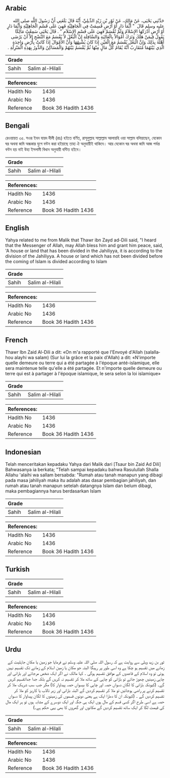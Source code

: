 ## Arabic


<div dir="rtl" lang="ar" style={{fontSize:'larger',backgroundColor:'#f8f9fa',padding:20}}>
حَدَّثَنِي يَحْيَى، عَنْ مَالِكٍ، عَنْ ثَوْرِ بْنِ زَيْدٍ الدِّيلِيِّ، أَنَّهُ قَالَ بَلَغَنِي أَنَّ رَسُولَ اللَّهِ صلى الله عليه وسلم قَالَ ‏ "‏ أَيُّمَا دَارٍ أَوْ أَرْضٍ قُسِمَتْ فِي الْجَاهِلِيَّةِ فَهِيَ عَلَى قَسْمِ الْجَاهِلِيَّةِ وَأَيُّمَا دَارٍ أَوْ أَرْضٍ أَدْرَكَهَا الإِسْلاَمُ وَلَمْ تُقْسَمْ فَهِيَ عَلَى قَسْمِ الإِسْلاَمِ ‏"‏ ‏.‏ قَالَ يَحْيَى سَمِعْتُ مَالِكًا يَقُولُ فِيمَنْ هَلَكَ وَتَرَكَ أَمْوَالاً بِالْعَالِيَةِ وَالسَّافِلَةِ إِنَّ الْبَعْلَ لاَ يُقْسَمُ مَعَ النَّضْحِ إِلاَّ أَنْ يَرْضَى أَهْلُهُ بِذَلِكَ وَإِنَّ الْبَعْلَ يُقْسَمُ مَعَ الْعَيْنِ إِذَا كَانَ يُشْبِهُهَا وَأَنَّ الأَمْوَالَ إِذَا كَانَتْ بِأَرْضٍ وَاحِدَةٍ الَّذِي بَيْنَهُمَا مُتَقَارِبٌ أَنَّهُ يُقَامُ كُلُّ مَالٍ مِنْهَا ثُمَّ يُقْسَمُ بَيْنَهُمْ وَالْمَسَاكِنُ وَالدُّورُ بِهَذِهِ الْمَنْزِلَةِ ‏.‏
</div>
<div style={{backgroundColor:'#f8f9fa',padding:20, marginBottom: 10}}><table> <thead> <tr> <th>Grade</th> <th></th> </tr> </thead> <tbody> <tr><td>Sahih</td><td>Salim al-Hilali</td></tr></tbody></table><table> <thead> <tr> <th>References:</th> <th></th> </tr> </thead> <tbody><tr><td>Hadith No</td><td>1436</td></tr><tr><td>Arabic No</td><td>1436</td></tr><tr><td>Reference</td><td>Book 36 Hadith 1436</td></tr></tbody></table></div>

## Bengali


<div dir="ltr" lang="bn" style={{fontSize:'larger',backgroundColor:'#f8f9fa',padding:20}}>
রেওয়ায়ত ৩৫. সওর ইবন যায়দ দীলী (রাঃ) হইতে বর্ণিত, রাসূলুল্লাহ সাল্লাল্লাম আলায়হি ওয়া সাল্লাম বলিয়াছেন, যেকোন ঘর অথবা জমি অন্ধকার যুগে বন্টন করা হইয়াছে তাহা ঐ অনুযায়ীই থাকিবে। আর যেকোন ঘর অথবা জমি আজ পর্যন্ত বন্টন হয় নাই উহা ইসলামী বিধান অনুযায়ী বন্টিত হইবে।
</div>
<div style={{backgroundColor:'#f8f9fa',padding:20, marginBottom: 10}}><table> <thead> <tr> <th>Grade</th> <th></th> </tr> </thead> <tbody> <tr><td>Sahih</td><td>Salim al-Hilali</td></tr></tbody></table><table> <thead> <tr> <th>References:</th> <th></th> </tr> </thead> <tbody><tr><td>Hadith No</td><td>1436</td></tr><tr><td>Arabic No</td><td>1436</td></tr><tr><td>Reference</td><td>Book 36 Hadith 1436</td></tr></tbody></table></div>

## English


<div dir="ltr" lang="en" style={{fontSize:'larger',backgroundColor:'#f8f9fa',padding:20}}>
Yahya related to me from Malik that Thawr ibn Zayd ad-Dili said, "I heard that the Messenger of Allah, may Allah bless him and grant him peace, said, 'A house or land that has been divided in the Jahiliyya, it is according to the division of the Jahiliyya. A house or land which has not been divided before the coming of Islam is divided according to Islam
</div>
<div style={{backgroundColor:'#f8f9fa',padding:20, marginBottom: 10}}><table> <thead> <tr> <th>Grade</th> <th></th> </tr> </thead> <tbody> <tr><td>Sahih</td><td>Salim al-Hilali</td></tr></tbody></table><table> <thead> <tr> <th>References:</th> <th></th> </tr> </thead> <tbody><tr><td>Hadith No</td><td>1436</td></tr><tr><td>Arabic No</td><td>1436</td></tr><tr><td>Reference</td><td>Book 36 Hadith 1436</td></tr></tbody></table></div>

## French


<div dir="ltr" lang="fr" style={{fontSize:'larger',backgroundColor:'#f8f9fa',padding:20}}>
Thawr Ibn Zaid Al-Dili a dit: «On m'a rapporté que l'Envoyé d'Allah (salallahou alayhi wa salam) (Sur lui la grâce et la paix d'Allah) a dit: «N'importe quelle demeure ou terre qui a été partagée à l'époque anté-islamique, elle sera maintenue telle qu'elle a été partagée. Et n'importe quelle demeure ou terre qui est à partager à l'époque islamique, le sera selon la loi islamique»
</div>
<div style={{backgroundColor:'#f8f9fa',padding:20, marginBottom: 10}}><table> <thead> <tr> <th>Grade</th> <th></th> </tr> </thead> <tbody> <tr><td>Sahih</td><td>Salim al-Hilali</td></tr></tbody></table><table> <thead> <tr> <th>References:</th> <th></th> </tr> </thead> <tbody><tr><td>Hadith No</td><td>1436</td></tr><tr><td>Arabic No</td><td>1436</td></tr><tr><td>Reference</td><td>Book 36 Hadith 1436</td></tr></tbody></table></div>

## Indonesian


<div dir="ltr" lang="id" style={{fontSize:'larger',backgroundColor:'#f8f9fa',padding:20}}>
Telah menceritakan kepadaku Yahya dari Malik dari [Tsaur bin Zaid Ad Dili] Bahwasanya ia berkata; "Telah sampai kepadaku bahwa Rasulullah Shalla Allahu 'alaihi wa sallam bersabda: "Rumah atau tanah manapun yang dibagi pada masa jahiliyah maka itu adalah atas dasar pembagian jahiliyah, dan rumah atau tanah manapun setelah datangnya Islam dan belum dibagi, maka pembagiannya harus berdasarkan Islam
</div>
<div style={{backgroundColor:'#f8f9fa',padding:20, marginBottom: 10}}><table> <thead> <tr> <th>Grade</th> <th></th> </tr> </thead> <tbody> <tr><td>Sahih</td><td>Salim al-Hilali</td></tr></tbody></table><table> <thead> <tr> <th>References:</th> <th></th> </tr> </thead> <tbody><tr><td>Hadith No</td><td>1436</td></tr><tr><td>Arabic No</td><td>1436</td></tr><tr><td>Reference</td><td>Book 36 Hadith 1436</td></tr></tbody></table></div>

## Turkish


<div dir="ltr" lang="tr" style={{fontSize:'larger',backgroundColor:'#f8f9fa',padding:20}}>

</div>
<div style={{backgroundColor:'#f8f9fa',padding:20, marginBottom: 10}}><table> <thead> <tr> <th>Grade</th> <th></th> </tr> </thead> <tbody> <tr><td>Sahih</td><td>Salim al-Hilali</td></tr></tbody></table><table> <thead> <tr> <th>References:</th> <th></th> </tr> </thead> <tbody><tr><td>Hadith No</td><td>1436</td></tr><tr><td>Arabic No</td><td>1436</td></tr><tr><td>Reference</td><td>Book 36 Hadith 1436</td></tr></tbody></table></div>

## Urdu


<div dir="rtl" lang="ur" style={{fontSize:'larger',backgroundColor:'#f8f9fa',padding:20}}>
ثور بن زید ویلی سے روایت ہے کہ رسول اللہ صلی اللہ علیہ وسلم نے فرمایا جو زمین یا مکان جاہلیت کے زمانے میں تقسیم ہو چکا ہے وہ اسی طور پر رہیگا البتہ جو مکان یا زمین اسلام کے زمانے تک تقسیم نہیں ہوئی تو وہ اسلام کے قاعدوں کے موافق تقسیم ہوگی ۔ کہا مالک نے اگر ایک شخص مرجائے اور بارانی اور چاہی زمینیں چھوڑ جائے تو بارانی کو چاہی کے ساتھ ملا کر تقسیم نہ کریں گے بلکہ جدا جداتقسیم کریں گے۔ (کیونکہ بارانی کا لگان دسواں حصہ اور چاہی کا بیسواں حصہ پیداوار کا) مگر جب سب شریک ملا کر تقسیم کرنے پر راضی ہوجائیں تو ملا کر تقسیم کردیں گے البتہ بارانی اور زیر تالاب یا کاریز کو ملا کر تقسیم کردیں گے ۔ (کیونکہ ان کا دھارا ایک ہے یعنی دونوں قسموں کی زمینوں کا لگان پیداوار کا دسواں حصہ ہے اسی طرح اگر کسی قسم کے مال ہوں ایک ہی جگہ اور ایک دوسرے کے مشابہ ہوں تو ہر ایک مال کی قیمت لگا کر ایک ساتھ تقسیم کردیں گے مکانوں اور گھروں کا بھی یہی حکم ہے۔)
</div>
<div style={{backgroundColor:'#f8f9fa',padding:20, marginBottom: 10}}><table> <thead> <tr> <th>Grade</th> <th></th> </tr> </thead> <tbody> <tr><td>Sahih</td><td>Salim al-Hilali</td></tr></tbody></table><table> <thead> <tr> <th>References:</th> <th></th> </tr> </thead> <tbody><tr><td>Hadith No</td><td>1436</td></tr><tr><td>Arabic No</td><td>1436</td></tr><tr><td>Reference</td><td>Book 36 Hadith 1436</td></tr></tbody></table></div>